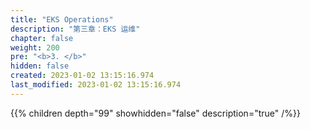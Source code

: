 ```yaml
---
title: "EKS Operations"
description: "第三章：EKS 运维"
chapter: false
weight: 200
pre: "<b>3. </b>"
hidden: false
created: 2023-01-02 13:15:16.974
last_modified: 2023-01-02 13:15:16.974
---
```


{{% children depth="99" showhidden="false" description="true" /%}}

